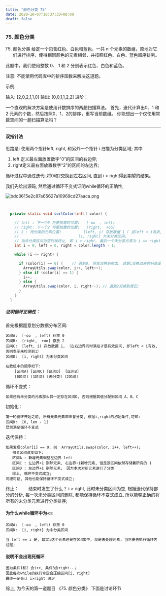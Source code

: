 ```yaml
---
title: "颜色分类 75"
date: 2020-10-07T10:37:33+08:00
draft: false
---
```


### 75. 颜色分类

75. 颜色分类
给定一个包含红色、白色和蓝色，一共 n 个元素的数组，原地对它们进行排序，使得相同颜色的元素相邻，并按照红色、白色、蓝色顺序排列。

此题中，我们使用整数 0、 1 和 2 分别表示红色、白色和蓝色。

注意:
不能使用代码库中的排序函数来解决这道题。

示例:

输入: [2,0,2,1,1,0]
输出: [0,0,1,1,2,2]
进阶：

一个直观的解决方案是使用计数排序的两趟扫描算法。
首先，迭代计算出0、1 和 2 元素的个数，然后按照0、1、2的排序，重写当前数组。
你能想出一个仅使用常数空间的一趟扫描算法吗？


* * *



#### 双指针法

思路是:
   使用两个指针left, right, 和另外一个指针 i 扫描为分类区域;
   其中
   1. left 定义最左面放置数字“0”的区间的右边界;
   2. right定义最右面放置数字“2”的区间的左边界;
   
   循环过程中通过迭代i,将0和2交换到左右区间, 直到 i > right得到期望的结果。
   
   

我们先给出源码, 然后通过循环不变式证明while循环的正确性; 

![bdc3615e2c87a65627a10969cd27aaca.png](evernotecid://0C0C6CA7-E0B1-4D07-A08B-2457E22E1166/appyinxiangcom/2181761/ENResource/p208)

```java


  private static void sortColor(int[] color) {

    // left : 下一个0 将要放置的位置;   [-oo  , left) 
    // right: 下一个2 将要放置的位置;   (right,  +oo]
    // i : 待分类的元素位置;          [left, i) 存放数据 1 ( 且left < i有效,  否则表示为检测到1)
    //                           [i, right] 为未分类区间;
    // 当未分类区间为空时候终止, 即 i > right, 最后一个未分类元素为 i == right;
    int i = 0, left = 0, right = color.length - 1;

    while (i <= right) {

      if (color[i] == 0) {    // 遇到0, 将其交换到前面, 这是i交换过来的只能是1
        ArrayUtils.swap(color, i++, left++);
      } else if (color[i] == 1) {
        i++;
      } else {
        ArrayUtils.swap(color, i, right--); // 遇到2交换到尾巴;
      }
    }
  }

```


##### 证明循环正确性：

首先根据题意划分数据分布区间:
    
    区间A:  [-oo  , left) 存放 0
    区间B:  (right,  +oo] 存放 2   
    区间C:  [left, i) 存放数据 1, （左右边界同时满足才是有效区间, 即left < i有效,  否则表示未检测到1）
    区间D:  [i, right] 为未分类区间
    
    在数组中的顺序如下: 
        [区间A) [区间C) [区间D]  [区间B]
        [0区间) [1区间) [未分类] [2区间]


循环不变式：
    
    如果还有未分类的元素那么其一定存在区间D, 否则根据其值分配到区间 A、B、C

初始化：
    
    第一轮循环开始之前, 所有元素元素都未曾分类, 根据i,right的初始条件,可知: 
    区间D:  [0, len - 1] 
    显然满足循环不变式
 
迭代保持：
    
    如果发现color[i] == 0, 则  ArrayUtils.swap(color, i++, left++);
       相关区间改变如下:
       区间A : 新增元素调整左边界 left
       区间C : 左边界+1 删除元素, 右边界+1新增元素, 但是该区间依然存储着所有的 1
       区间D : 左边界+1 删除元素， 因为本次对新元素进行了分类
       综上, 循环不变式成立;
    同理可证, 其他也能保持循环不变式成立;   

终止：
　　结束时发生了什么？ 
   i > right, 此时未分类区间为空, 根据迭代保持部分的分析, 每一次未分类区间的删除, 都能保持循环不变式成立, 所以能够正确的将所有的未分类元素进行分类排序; 

#### 为什么while循环中为<=
    区间A:  [-oo  , left) 存放 0
    区间D:  [i, right] 为未分类区间

    当 left == i 是, 其实i这个元素还是在区间D中, 就是未处理元素, 当然要去执行循环内过程;  

#### 说明不会出现死循环
    因为条件1和2 会i++, 条件3会right--；
    因此每次while的执行肯定会压缩区间[i, right]
    最终一定会让 i>right 满足





综上, 为今天的第一道题目 《75. 颜色分类》 下面是讨论环节


